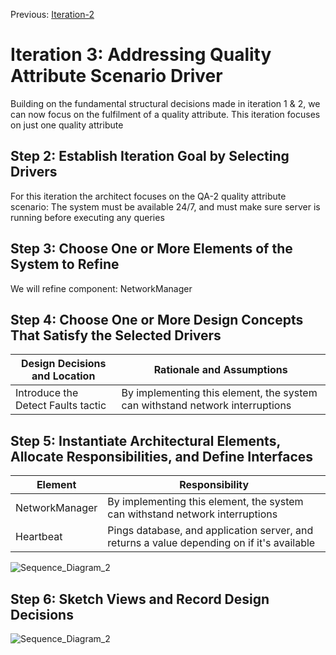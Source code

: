 Previous: [Iteration-2](https://github.com/icekoda/SD-FinalProject/blob/main/Deliverable-3/Iteration-2.md)
# Iteration 3: Addressing  Quality Attribute Scenario Driver
Building on the fundamental structural decisions made in iteration 1 & 2, we can now focus on the fulfilment of a quality attribute. This iteration focuses on just one quality attribute

## Step 2: Establish Iteration Goal by Selecting Drivers 
For this iteration the architect focuses on the QA-2 quality attribute scenario:
The system must be available 24/7, and must make sure server is running before executing any queries

## Step 3: Choose One or More Elements of the System to Refine
We will refine component:
NetworkManager

## Step 4: Choose One or More Design Concepts That Satisfy the Selected Drivers 
| Design Decisions and Location   | Rationale and Assumptions |
| -----------                     |               ----------- |
|Introduce the Detect Faults tactic | By implementing this element, the system can withstand network interruptions|

## Step 5: Instantiate Architectural Elements, Allocate Responsibilities, and Define Interfaces
| Element                         | Responsibility             |
| -----------                     |               ----------- |
| NetworkManager                  | By implementing this element, the system can withstand network interruptions|
| Heartbeat                       | Pings database, and application server, and returns a value depending on if it's available

![Sequence_Diagram_2](https://user-images.githubusercontent.com/73712369/142655139-24b530dd-48e1-46dd-a953-4a6f3e626684.png)

## Step 6: Sketch Views and Record Design Decisions 
![Sequence_Diagram_2](https://user-images.githubusercontent.com/73712369/142656996-4d5ade17-0852-4dcb-aadf-13f32496b042.png)
